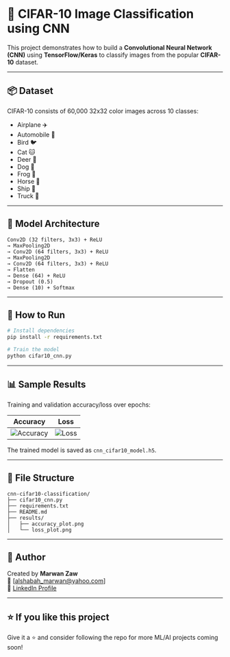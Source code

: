 # 🧠 CIFAR-10 Image Classification using CNN

This project demonstrates how to build a **Convolutional Neural Network (CNN)** using **TensorFlow/Keras** to classify images from the popular **CIFAR-10** dataset.

---

## 📦 Dataset
CIFAR-10 consists of 60,000 32x32 color images across 10 classes:
- Airplane ✈️
- Automobile 🚗
- Bird 🐦
- Cat 🐱
- Deer 🦌
- Dog 🐶
- Frog 🐸
- Horse 🐴
- Ship 🚢
- Truck 🚚

---

## 🧰 Model Architecture

```text
Conv2D (32 filters, 3x3) + ReLU
→ MaxPooling2D
→ Conv2D (64 filters, 3x3) + ReLU
→ MaxPooling2D
→ Conv2D (64 filters, 3x3) + ReLU
→ Flatten
→ Dense (64) + ReLU
→ Dropout (0.5)
→ Dense (10) + Softmax
```

---

## 🚀 How to Run

```bash
# Install dependencies
pip install -r requirements.txt

# Train the model
python cifar10_cnn.py
```

---

## 📊 Sample Results

Training and validation accuracy/loss over epochs:

| Accuracy | Loss |
|----------|------|
| ![Accuracy](results/accuracy_plot.png) | ![Loss](results/loss_plot.png) |

The trained model is saved as `cnn_cifar10_model.h5`.

---

## 📁 File Structure

```
cnn-cifar10-classification/
├── cifar10_cnn.py
├── requirements.txt
├── README.md
├── results/
│   ├── accuracy_plot.png
│   └── loss_plot.png
```

---

## 💬 Author

Created by **Marwan Zaw**  
📧 [alshabah_marwan@yahoo.com]  
🔗 [LinkedIn Profile](https://www.linkedin.com/in/marwan-al-zawahra-67521b70/)

---

## ⭐ If you like this project
Give it a ⭐ and consider following the repo for more ML/AI projects coming soon!
